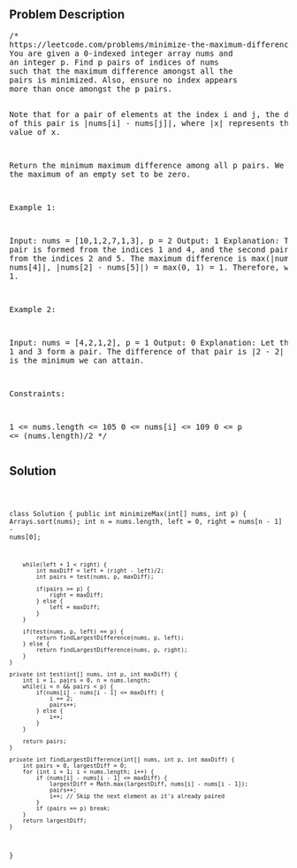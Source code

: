 <!--
<style>
  body { font-family: Arial, sans-serif; }
  .container { max-width: 1000px; margin: auto; padding: 20px; }
  .comment-block { background-color: #f9f9f9; padding: 10px; border-left: 5px solid #ccc; }
  .code-block { background-color: #f4f4f4; padding: 10px; border: 1px solid #ddd; }
</style>
-->

<div class='container'>
<h2>Problem Description</h2>
<div class='comment-block'>
<pre>
/* 
https://leetcode.com/problems/minimize-the-maximum-difference-of-pairs/
You are given a 0-indexed integer array nums and 
an integer p. Find p pairs of indices of nums 
such that the maximum difference amongst all the 
pairs is minimized. Also, ensure no index appears 
more than once amongst the p pairs.

Note that for a pair of elements at the index i and j, 
the difference of this pair is |nums[i] - nums[j]|,
where |x| represents the absolute value of x.

Return the minimum maximum difference among all p pairs. 
We define the maximum of an empty set to be zero.

 

Example 1:

Input: nums = [10,1,2,7,1,3], p = 2
Output: 1
Explanation: The first pair is formed from the indices 1 and 4, 
and the second pair is formed from the indices 2 and 5. 
The maximum difference is 
max(|nums[1] - nums[4]|, |nums[2] - nums[5]|) = max(0, 1) = 1. 
Therefore, we return 1.

Example 2:

Input: nums = [4,2,1,2], p = 1
Output: 0
Explanation: Let the indices 1 and 3 form a pair. 
The difference of that pair is |2 - 2| = 0, which is the minimum we can attain.
 

Constraints:

1 <= nums.length <= 105
0 <= nums[i] <= 109
0 <= p <= (nums.length)/2
*/
</pre>
</div>

<h2>Solution</h2>
<div class='code-block'>
<pre><code class='language-java'>


class Solution {
    public int minimizeMax(int[] nums, int p) {
        Arrays.sort(nums);
        int n = nums.length, left = 0, right = nums[n - 1] - nums[0];

        while(left + 1 < right) {
            int maxDiff = left + (right - left)/2;
            int pairs = test(nums, p, maxDiff);

            if(pairs >= p) {
                right = maxDiff;
            } else {
                left = maxDiff;
            } 
        }

        if(test(nums, p, left) == p) {
            return findLargestDifference(nums, p, left);
        } else {
            return findLargestDifference(nums, p, right);
        }      
    }

    private int test(int[] nums, int p, int maxDiff) {
        int i = 1, pairs = 0, n = nums.length;
        while(i < n && pairs < p) {
            if(nums[i] - nums[i - 1] <= maxDiff) {
                i += 2;
                pairs++;
            } else {
                i++;
            }
        }

        return pairs;
    }

    private int findLargestDifference(int[] nums, int p, int maxDiff) {
        int pairs = 0, largestDiff = 0;
        for (int i = 1; i < nums.length; i++) {
            if (nums[i] - nums[i - 1] <= maxDiff) {
                largestDiff = Math.max(largestDiff, nums[i] - nums[i - 1]);
                pairs++;
                i++; // Skip the next element as it's already paired
            }
            if (pairs == p) break;
        }
        return largestDiff;
    }
}</code></pre>
</div>
</div>
